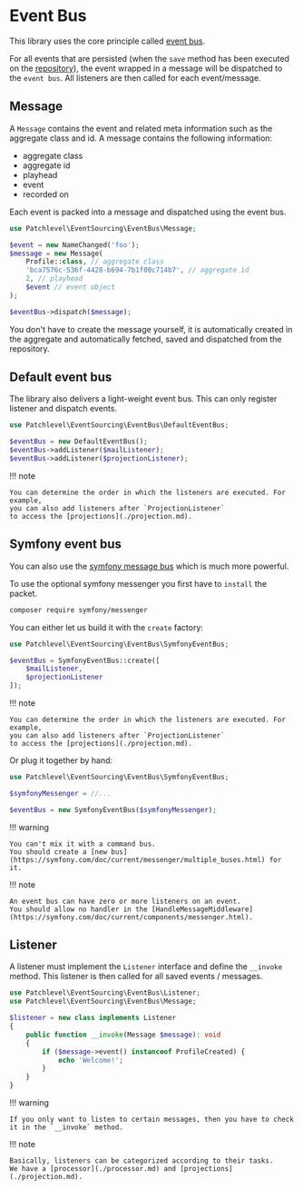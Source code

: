 # Event Bus

This library uses the core principle called [event bus](https://martinfowler.com/articles/201701-event-driven.html).

For all events that are persisted (when the `save` method has been executed on the [repository](./repository.md)),
the event wrapped in a message will be dispatched to the `event bus`. All listeners are then called for each event/message.

## Message

A `Message` contains the event and related meta information such as the aggregate class and id.
A message contains the following information:

* aggregate class
* aggregate id
* playhead
* event
* recorded on

Each event is packed into a message and dispatched using the event bus.

```php
use Patchlevel\EventSourcing\EventBus\Message;

$event = new NameChanged('foo');
$message = new Message(
    Profile::class, // aggregate class
    'bca7576c-536f-4428-b694-7b1f00c714b7', // aggregate id
    2, // playhead
    $event // event object
);

$eventBus->dispatch($message);
```

You don't have to create the message yourself, 
it is automatically created in the aggregate 
and automatically fetched, saved and dispatched from the repository.

## Default event bus

The library also delivers a light-weight event bus. This can only register listener and dispatch events.

```php
use Patchlevel\EventSourcing\EventBus\DefaultEventBus;

$eventBus = new DefaultEventBus();
$eventBus->addListener($mailListener);
$eventBus->addListener($projectionListener);
```

!!! note

    You can determine the order in which the listeners are executed. For example, 
    you can also add listeners after `ProjectionListener`
    to access the [projections](./projection.md).

## Symfony event bus

You can also use the [symfony message bus](https://symfony.com/doc/current/components/messenger.html) 
which is much more powerful. 

To use the optional symfony messenger you first have to `install` the packet.

```bash
composer require symfony/messenger
```

You can either let us build it with the `create` factory:

```php
use Patchlevel\EventSourcing\EventBus\SymfonyEventBus;

$eventBus = SymfonyEventBus::create([
    $mailListener,
    $projectionListener
]);
```

!!! note

    You can determine the order in which the listeners are executed. For example,
    you can also add listeners after `ProjectionListener`
    to access the [projections](./projection.md).

Or plug it together by hand:

```php
use Patchlevel\EventSourcing\EventBus\SymfonyEventBus;

$symfonyMessenger = //...

$eventBus = new SymfonyEventBus($symfonyMessenger);
```

!!! warning

    You can't mix it with a command bus.
    You should create a [new bus](https://symfony.com/doc/current/messenger/multiple_buses.html) for it.

!!! note

    An event bus can have zero or more listeners on an event. 
    You should allow no handler in the [HandleMessageMiddleware](https://symfony.com/doc/current/components/messenger.html).

## Listener

A listener must implement the `Listener` interface and define the `__invoke` method.
This listener is then called for all saved events / messages.

```php
use Patchlevel\EventSourcing\EventBus\Listener;
use Patchlevel\EventSourcing\EventBus\Message;

$listener = new class implements Listener 
{
    public function __invoke(Message $message): void
    {
        if ($message->event() instanceof ProfileCreated) {
            echo 'Welcome!';
        }
    }
}
```

!!! warning

    If you only want to listen to certain messages, then you have to check it in the `__invoke` method.

!!! note

    Basically, listeners can be categorized according to their tasks. 
    We have a [processor](./processor.md) and [projections](./projection.md).